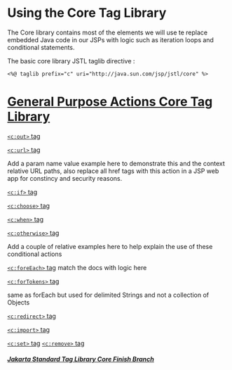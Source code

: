 # Using the Core Tag Library

The Core library contains most of the elements we will use te replace embedded Java code in our JSPs with logic such as iteration loops and conditional statements.

The basic core library JSTL taglib directive :

	<%@ taglib prefix="c" uri="http://java.sun.com/jsp/jstl/core" %>


# [General Purpose Actions Core Tag Library](https://jakarta.ee/specifications/tags/2.0/jakarta-tags-spec-2.0.html#general-purpose-actions-core-tag-library)

	
[`<c:out>` tag](https://jakarta.ee/specifications/tags/2.0/jakarta-tags-spec-2.0.html#c:out)

[`<c:url>` tag](https://jakarta.ee/specifications/tags/2.0/jakarta-tags-spec-2.0.html#c:url)

Add a param name value example here to demonstrate this and the context relative URL paths, also replace all href tags with this action in a JSP web app for constincy and security reasons.

[ `<c:if>` tag](https://jakarta.ee/specifications/tags/2.0/jakarta-tags-spec-2.0.html#cif)

[ `<c:choose>` tag](https://jakarta.ee/specifications/tags/2.0/jakarta-tags-spec-2.0.html#cchoose)

[ `<c:when>` tag](https://jakarta.ee/specifications/tags/2.0/jakarta-tags-spec-2.0.html#cwhen)

[ `<c:otherwise>` tag](https://jakarta.ee/specifications/tags/2.0/jakarta-tags-spec-2.0.html#cotherwise)

Add a couple of relative examples here to help explain the use of these conditional actions


[`<c:foreEach>` tag](https://jakarta.ee/specifications/tags/2.0/jakarta-tags-spec-2.0.html#iterator-actions-core-tag-library) match the docs with logic here

[ `<c:forTokens>` tag](https://jakarta.ee/specifications/tags/2.0/jakarta-tags-spec-2.0.html#c:forTokens) 

same as forEach but used for delimited Strings and not a collection of Objects

[ `<c:redirect>` tag](https://jakarta.ee/specifications/tags/2.0/jakarta-tags-spec-2.0.html#credirect)

[ `<c:import>` tag](https://jakarta.ee/specifications/tags/2.0/jakarta-tags-spec-2.0.html#cimport)

[ `<c:set>` tag](https://jakarta.ee/specifications/tags/2.0/jakarta-tags-spec-2.0.html#c:set)
[ `<c:remove>` tag](https://jakarta.ee/specifications/tags/2.0/jakarta-tags-spec-2.0.html#cremove)

##### [Jakarta Standard Tag Library Core Finish Branch](https://github.com/NicorDesignsLLC/JakartaJEEWebDevelopment/tree/jee8-jstl12-core-end)